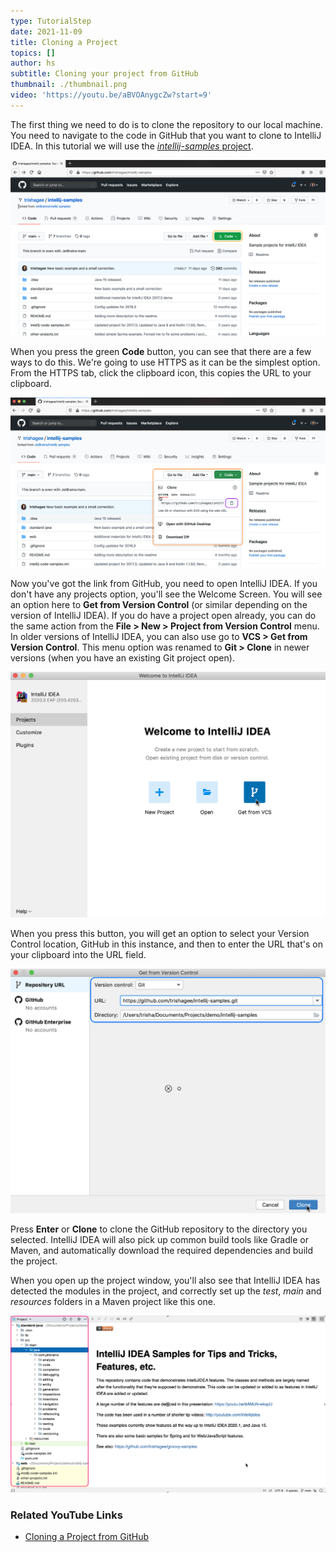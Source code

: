 ```yaml
---
type: TutorialStep
date: 2021-11-09
title: Cloning a Project
topics: []
author: hs
subtitle: Cloning your project from GitHub
thumbnail: ./thumbnail.png
video: 'https://youtu.be/aBVOAnygcZw?start=9'
---
```


The first thing we need to do is to clone the repository to our local machine. You need to navigate to the code in GitHub that you want to clone to IntelliJ IDEA. In this tutorial we will use the [_intellij-samples_ project](https://github.com/JetBrains/intellij-samples). 

![IntelliJ IDEA GitHub Repository](github-project.png)

When you press the green **Code** button, you can see that there are a few ways to do this. We're going to use HTTPS as it can be the simplest option. From the HTTPS tab, click the clipboard icon, this copies the URL to your clipboard.

![GitHub Clone with HTTPS](github-clone-https.png)

Now you've got the link from GitHub, you need to open IntelliJ IDEA. If you don't have any projects option, you'll see the Welcome Screen. You will see an option here to **Get from Version Control** (or similar depending on the version of IntelliJ IDEA).  If you do have a project open already, you can do the same action from the **File > New > Project from Version Control** menu. In older versions of IntelliJ IDEA, you can also use go to **VCS > Get from Version Control**. This menu option was renamed to **Git > Clone** in newer versions (when you have an existing Git project open). 

![Get from Version Control in IntelliJ IDEA](intellij-clone-button.png)

When you press this button, you will get an option to select your Version Control location, GitHub in this instance, and then to enter the URL that's on your clipboard into the URL field.

![GitHub Clone Dialog](github-clone-dialog.png)

Press **Enter** or **Clone** to clone the GitHub repository to the directory you selected. IntelliJ IDEA will also pick up common build tools like Gradle or Maven, and automatically download the required dependencies and build the project.

When you open up the project window, you'll also see that IntelliJ IDEA has detected the modules in the project, and correctly set up the _test_, _main_ and _resources_ folders in a Maven project like this one.

![Project Window](project-window.png)

### Related YouTube Links
- [Cloning a Project from GitHub](https://www.youtube.com/watch?v=aBVOAnygcZw)
